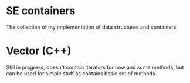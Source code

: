 # SE containers
The collection of my implementation of data structures and containers.
# Vector (C++)
Still in progress, doesn't contain iterators for now and some methods, but can be used for simple stuff as contains basic set of methods.
